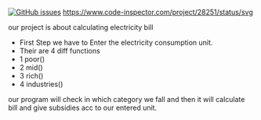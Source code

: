 [![GitHub issues](https://img.shields.io/github/issues/mehra1111/bill-calculator)](https://github.com/mehra1111/bill-calculator/issues)
https://www.code-inspector.com/project/28251/status/svg


our project is about calculating electricity bill

- First Step we have to Enter the electricity consumption unit.
- Their are 4 diff functions 
- 1 poor()
- 2 mid()
- 3 rich()
- 4 industries()

our program will check in which category we fall and then it will calculate bill and give subsidies acc to our entered unit.
